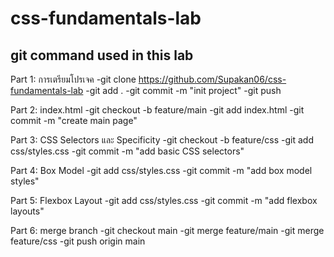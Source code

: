 # css-fundamentals-lab

## git command used in this lab 
Part 1: การเตรียมโปรเจค
-git clone https://github.com/Supakan06/css-fundamentals-lab
-git add . 
-git commit -m  "init project"
-git push

Part 2: index.html
-git checkout -b feature/main
-git add index.html
-git commit -m "create main page"

Part 3: CSS Selectors และ Specificity
-git checkout -b feature/css
-git add css/styles.css
-git commit -m "add basic CSS selectors"

Part 4: Box Model
-git add css/styles.css
-git commit -m "add box model styles"

Part 5: Flexbox Layout
-git add css/styles.css
-git commit -m "add flexbox layouts" 

Part 6: merge branch
-git checkout main
-git merge feature/main
-git merge feature/css
-git push origin main